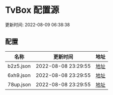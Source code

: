 
# TvBox 配置源

更新时间: 2022-08-09 06:38:38


## 配置

|   名称  | 更新时间  |地址  |
|  ----  | ----  |----  |
|  b2z5.json | 2022-08-08 23:29:55 |[地址](https://box.okeybox.top/tv/b2z5.json) |
|  6xh9.json | 2022-08-08 23:29:55 |[地址](https://box.okeybox.top/tv/6xh9.json) |
|  78up.json | 2022-08-08 23:29:55 |[地址](https://box.okeybox.top/tv/78up.json) |
  
    
